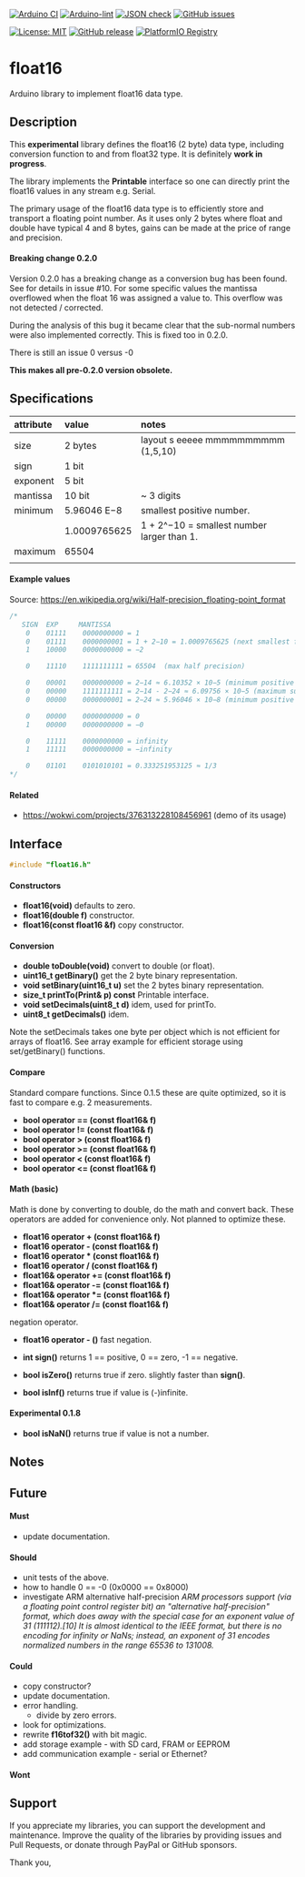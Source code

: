 
[![Arduino CI](https://github.com/RobTillaart/float16/workflows/Arduino%20CI/badge.svg)](https://github.com/marketplace/actions/arduino_ci)
[![Arduino-lint](https://github.com/RobTillaart/float16/actions/workflows/arduino-lint.yml/badge.svg)](https://github.com/RobTillaart/float16/actions/workflows/arduino-lint.yml)
[![JSON check](https://github.com/RobTillaart/float16/actions/workflows/jsoncheck.yml/badge.svg)](https://github.com/RobTillaart/float16/actions/workflows/jsoncheck.yml)
[![GitHub issues](https://img.shields.io/github/issues/RobTillaart/float16.svg)](https://github.com/RobTillaart/float16/issues)

[![License: MIT](https://img.shields.io/badge/license-MIT-green.svg)](https://github.com/RobTillaart/float16/blob/master/LICENSE)
[![GitHub release](https://img.shields.io/github/release/RobTillaart/float16.svg?maxAge=3600)](https://github.com/RobTillaart/float16/releases)
[![PlatformIO Registry](https://badges.registry.platformio.org/packages/robtillaart/library/float16.svg)](https://registry.platformio.org/libraries/robtillaart/float16)

# float16

Arduino library to implement float16 data type.


## Description

This **experimental** library defines the float16 (2 byte) data type, including conversion
function to and from float32 type. It is definitely **work in progress**.

The library implements the **Printable** interface so one can directly print the
float16 values in any stream e.g. Serial.

The primary usage of the float16 data type is to efficiently store and transport
a floating point number. As it uses only 2 bytes where float and double have typical
4 and 8 bytes, gains can be made at the price of range and precision.


#### Breaking change 0.2.0

Version 0.2.0 has a breaking change as a conversion bug has been found.
See for details in issue #10.
For some specific values the mantissa overflowed when the float 16 was 
assigned a value to. This overflow was not detected / corrected.

During the analysis of this bug it became clear that the sub-normal numbers 
were also implemented correctly. This is fixed too in 0.2.0.

There is still an issue 0 versus -0

**This makes all pre-0.2.0 version obsolete.** 


## Specifications


| attribute | value        |  notes  |
|:----------|:-------------|:--------|
| size      | 2 bytes      | layout s  eeeee  mmmmmmmmmm  (1,5,10)
| sign      | 1 bit        |
| exponent  | 5 bit        |
| mantissa  | 10 bit       | ~ 3 digits
| minimum   | 5.96046 E−8  |  smallest positive number.
|           | 1.0009765625 |  1 + 2^−10 = smallest number larger than 1.
| maximum   | 65504        |
|           |              |


#### Example values

Source: https://en.wikipedia.org/wiki/Half-precision_floating-point_format

```cpp
/*
   SIGN  EXP     MANTISSA
    0    01111    0000000000 = 1
    0    01111    0000000001 = 1 + 2−10 = 1.0009765625 (next smallest float after 1)
    1    10000    0000000000 = −2

    0    11110    1111111111 = 65504  (max half precision)

    0    00001    0000000000 = 2−14 ≈ 6.10352 × 10−5 (minimum positive normal)
    0    00000    1111111111 = 2−14 - 2−24 ≈ 6.09756 × 10−5 (maximum subnormal)
    0    00000    0000000001 = 2−24 ≈ 5.96046 × 10−8 (minimum positive subnormal)

    0    00000    0000000000 = 0
    1    00000    0000000000 = −0

    0    11111    0000000000 = infinity
    1    11111    0000000000 = −infinity

    0    01101    0101010101 = 0.333251953125 ≈ 1/3
*/
```


#### Related

- https://wokwi.com/projects/376313228108456961  (demo of its usage)


## Interface

```cpp
#include "float16.h"
```

#### Constructors

- **float16(void)** defaults to zero.
- **float16(double f)** constructor.
- **float16(const float16 &f)** copy constructor.


#### Conversion

- **double toDouble(void)** convert to double (or float).
- **uint16_t getBinary()** get the 2 byte binary representation.
- **void setBinary(uint16_t u)** set the 2 bytes binary representation.
- **size_t printTo(Print& p) const** Printable interface.
- **void setDecimals(uint8_t d)** idem, used for printTo.
- **uint8_t getDecimals()** idem.

Note the setDecimals takes one byte per object which is not efficient for arrays of float16.
See array example for efficient storage using set/getBinary() functions.


#### Compare

Standard compare functions. Since 0.1.5 these are quite optimized,
so it is fast to compare e.g. 2 measurements.

- **bool operator == (const float16& f)**
- **bool operator != (const float16& f)**
- **bool operator >  (const float16& f)**
- **bool operator >= (const float16& f)**
- **bool operator <  (const float16& f)**
- **bool operator <= (const float16& f)**


#### Math (basic)

Math is done by converting to double, do the math and convert back.
These operators are added for convenience only.
Not planned to optimize these.

- **float16 operator + (const float16& f)**
- **float16 operator - (const float16& f)**
- **float16 operator \* (const float16& f)**
- **float16 operator / (const float16& f)**
- **float16& operator += (const float16& f)**
- **float16& operator -= (const float16& f)**
- **float16& operator \*= (const float16& f)**
- **float16& operator /= (const float16& f)**

negation operator.
- **float16 operator - ()** fast negation.

- **int sign()** returns 1 == positive, 0 == zero,  -1 == negative.
- **bool isZero()** returns true if zero. slightly faster than **sign()**.
- **bool isInf()** returns true if value is (-)infinite.


#### Experimental 0.1.8

- **bool isNaN()** returns true if value is not a number.


## Notes


## Future

#### Must

- update documentation.

#### Should

- unit tests of the above.
- how to handle 0 == -0  (0x0000 == 0x8000)
- investigate ARM alternative half-precision
_ARM processors support (via a floating point control register bit) 
an "alternative half-precision" format, which does away with the 
special case for an exponent value of 31 (111112).[10] It is almost 
identical to the IEEE format, but there is no encoding for infinity or NaNs; 
instead, an exponent of 31 encodes normalized numbers in the range 65536 to 131008._


#### Could

- copy constructor?
- update documentation.
- error handling.
  - divide by zero errors.
- look for optimizations.
- rewrite **f16tof32()** with bit magic.
- add storage example - with SD card, FRAM or EEPROM
- add communication example - serial or Ethernet?

#### Wont


## Support

If you appreciate my libraries, you can support the development and maintenance.
Improve the quality of the libraries by providing issues and Pull Requests, or
donate through PayPal or GitHub sponsors.

Thank you,

